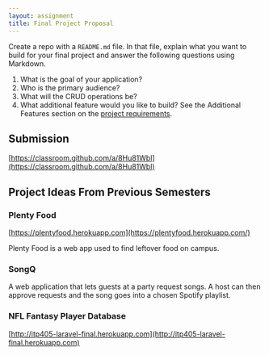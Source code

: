```yaml
---
layout: assignment
title: Final Project Proposal
---
```


Create a repo with a `README.md` file. In that file, explain what you want to build for your final project and answer the following questions using Markdown.

1. What is the goal of your application?
2. Who is the primary audience?
3. What will the CRUD operations be?
4. What additional feature would you like to build? See the Additional Features section on the [project requirements](/teaching/2020/itp405-final-project).

## Submission

[https://classroom.github.com/a/8Hu81Wbl](https://classroom.github.com/a/8Hu81Wbl)

## Project Ideas From Previous Semesters

### Plenty Food

[https://plentyfood.herokuapp.com](https://plentyfood.herokuapp.com/)

Plenty Food is a web app used to find leftover food on campus.

### SongQ

A web application that lets guests at a party request songs. A host can then approve requests and the song goes into a chosen Spotify playlist.

### NFL Fantasy Player Database

[http://itp405-laravel-final.herokuapp.com](http://itp405-laravel-final.herokuapp.com)